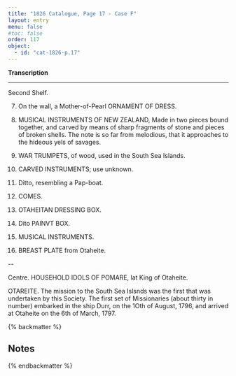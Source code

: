 ```yaml
---
title: "1826 Catalogue, Page 17 - Case F"
layout: entry
menu: false
#toc: false
order: 117
object:
  - id: "cat-1826-p.17"
---
```


**Transcription**

---


Second Shelf.

7. On the wall, a Mother-of-Pearl ORNAMENT OF
DRESS.

8. MUSICAL INSTRUMENTS OF NEW ZEALAND,
Made in two pieces bound together, and carved by means
of sharp fragments of stone and pieces of broken shells.
The note is so far from melodious, that it approaches to
the hideous yels of savages.

9. WAR TRUMPETS, of wood, used in the South Sea
Islands.

10. CARVED INSTRUMENTS; use unknown.

11. Ditto, resembling a Pap-boat.

12. COMES.

13. OTAHEITAN DRESSING BOX.

14. Dito PAINVT BOX.

15. MUSICAL INSTRUMENTS.

16. BREAST PLATE from Otaheite.

--

Centre.
HOUSEHOLD IDOLS OF POMARE, lat King
of Otaheite.

OTAREITE.
The mission to the South Sea Islsnds was the first that was
undertaken by this Society. The first set of Missionaries
(about thirty in number) embarked in the ship Durr, on
the 1Oth of August, 1796, and arrived at Otaheite on the
6th of March, 1797.

{% backmatter %}

## Notes

{% endbackmatter %}

